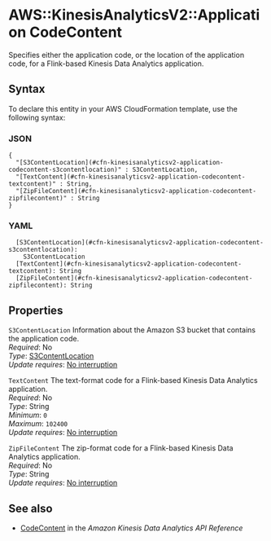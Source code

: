 # AWS::KinesisAnalyticsV2::Application CodeContent<a name="aws-properties-kinesisanalyticsv2-application-codecontent"></a>

Specifies either the application code, or the location of the application code, for a Flink\-based Kinesis Data Analytics application\.

## Syntax<a name="aws-properties-kinesisanalyticsv2-application-codecontent-syntax"></a>

To declare this entity in your AWS CloudFormation template, use the following syntax:

### JSON<a name="aws-properties-kinesisanalyticsv2-application-codecontent-syntax.json"></a>

```
{
  "[S3ContentLocation](#cfn-kinesisanalyticsv2-application-codecontent-s3contentlocation)" : S3ContentLocation,
  "[TextContent](#cfn-kinesisanalyticsv2-application-codecontent-textcontent)" : String,
  "[ZipFileContent](#cfn-kinesisanalyticsv2-application-codecontent-zipfilecontent)" : String
}
```

### YAML<a name="aws-properties-kinesisanalyticsv2-application-codecontent-syntax.yaml"></a>

```
  [S3ContentLocation](#cfn-kinesisanalyticsv2-application-codecontent-s3contentlocation):
    S3ContentLocation
  [TextContent](#cfn-kinesisanalyticsv2-application-codecontent-textcontent): String
  [ZipFileContent](#cfn-kinesisanalyticsv2-application-codecontent-zipfilecontent): String
```

## Properties<a name="aws-properties-kinesisanalyticsv2-application-codecontent-properties"></a>

`S3ContentLocation` <a name="cfn-kinesisanalyticsv2-application-codecontent-s3contentlocation"></a>
Information about the Amazon S3 bucket that contains the application code\.  
_Required_: No  
_Type_: [S3ContentLocation](aws-properties-kinesisanalyticsv2-application-s3contentlocation.md)  
_Update requires_: [No interruption](https://docs.aws.amazon.com/AWSCloudFormation/latest/UserGuide/using-cfn-updating-stacks-update-behaviors.html#update-no-interrupt)

`TextContent` <a name="cfn-kinesisanalyticsv2-application-codecontent-textcontent"></a>
The text\-format code for a Flink\-based Kinesis Data Analytics application\.  
_Required_: No  
_Type_: String  
_Minimum_: `0`  
_Maximum_: `102400`  
_Update requires_: [No interruption](https://docs.aws.amazon.com/AWSCloudFormation/latest/UserGuide/using-cfn-updating-stacks-update-behaviors.html#update-no-interrupt)

`ZipFileContent` <a name="cfn-kinesisanalyticsv2-application-codecontent-zipfilecontent"></a>
The zip\-format code for a Flink\-based Kinesis Data Analytics application\.  
_Required_: No  
_Type_: String  
_Update requires_: [No interruption](https://docs.aws.amazon.com/AWSCloudFormation/latest/UserGuide/using-cfn-updating-stacks-update-behaviors.html#update-no-interrupt)

## See also<a name="aws-properties-kinesisanalyticsv2-application-codecontent--seealso"></a>

- [CodeContent](https://docs.aws.amazon.com/kinesisanalytics/latest/apiv2/API_CodeContent.html) in the _Amazon Kinesis Data Analytics API Reference_
